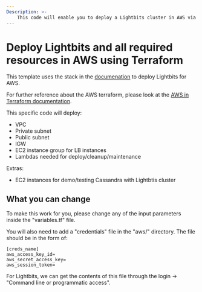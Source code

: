 ```yaml
---
Description: >-
    This code will enable you to deploy a Lightbits cluster in AWS via Cloud Formation along with Cassandra for demo purposes.
---
```


# Deploy Lightbits and all required resources in AWS using Terraform

This template uses the stack in the [documenation](https://www.lightbitslabs.com/techdoc/files/Lightbits_AWS_Guide.pdf) to deploy Lightbits for AWS.

For further reference about the AWS terraform, please look at the [AWS in Terraform documentation](https://registry.terraform.io/providers/hashicorp/aws/latest/docs).

This specific code will deploy:
* VPC
* Private subnet
* Public subnet
* IGW
* EC2 instance group for LB instances
* Lambdas needed for deploy/cleanup/maintenance

Extras:
* EC2 instances for demo/testing Cassandra with Lightbtis cluster

## What you can change

To make this work for you, please change any of the input parameters inside the "variables.tf" file.

You will also need to add a "credentials" file in the "aws/" directory. The file should be in the form of:
```
[creds_name]
aws_access_key_id=
aws_secret_access_key=
aws_session_token=
```

For Lightbits, we can get the contents of this file through the login -> "Command line or programmatic access".
